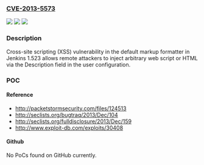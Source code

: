 ### [CVE-2013-5573](https://cve.mitre.org/cgi-bin/cvename.cgi?name=CVE-2013-5573)
![](https://img.shields.io/static/v1?label=Product&message=n%2Fa&color=blue)
![](https://img.shields.io/static/v1?label=Version&message=n%2Fa&color=blue)
![](https://img.shields.io/static/v1?label=Vulnerability&message=n%2Fa&color=brighgreen)

### Description

Cross-site scripting (XSS) vulnerability in the default markup formatter in Jenkins 1.523 allows remote attackers to inject arbitrary web script or HTML via the Description field in the user configuration.

### POC

#### Reference
- http://packetstormsecurity.com/files/124513
- http://seclists.org/bugtraq/2013/Dec/104
- http://seclists.org/fulldisclosure/2013/Dec/159
- http://www.exploit-db.com/exploits/30408

#### Github
No PoCs found on GitHub currently.

